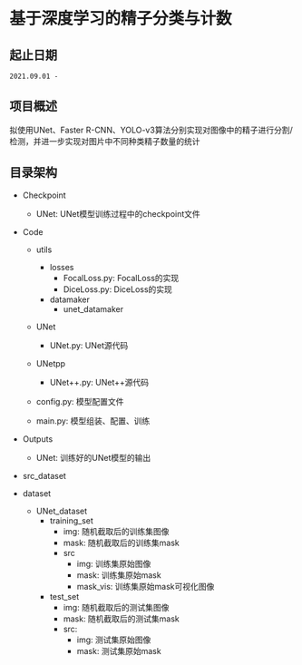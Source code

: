 # 基于深度学习的精子分类与计数  

## 起止日期  
	2021.09.01 - 

## 项目概述  
拟使用UNet、Faster R-CNN、YOLO-v3算法分别实现对图像中的精子进行分割/检测，并进一步实现对图片中不同种类精子数量的统计

## 目录架构
- Checkpoint
    - UNet: UNet模型训练过程中的checkpoint文件
  
- Code  
    - utils  
    	- losses  
    	    - FocalLoss.py: FocalLoss的实现  
    	    - DiceLoss.py: DiceLoss的实现  
    	- datamaker  
    	    - unet_datamaker
    - UNet
    	- UNet.py: UNet源代码
    - UNetpp

    	- UNet++.py: UNet++源代码  
    - config.py: 模型配置文件  
    - main.py: 模型组装、配置、训练
  
- Outputs
    - UNet: 训练好的UNet模型的输出
  
- src_dataset  

- dataset  
    - UNet_dataset  
    	- training_set  
    	    - img: 随机截取后的训练集图像  
    	    - mask: 随机截取后的训练集mask  
    	    - src  
    	        - img: 训练集原始图像  
    	        - mask: 训练集原始mask  
    	        - mask_vis: 训练集原始mask可视化图像  
    	- test_set  
    	    - img: 随机截取后的测试集图像  
    	    - mask: 随机截取后的测试集mask  
    	    - src:
    	        - img: 测试集原始图像  
    	        - mask: 测试集原始mask  

